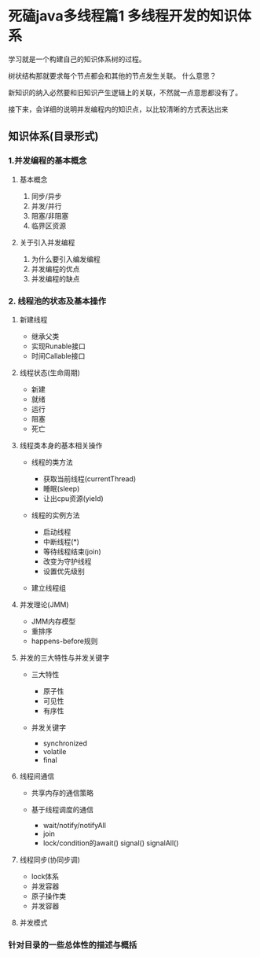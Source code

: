 # 死磕java多线程篇1 多线程开发的知识体系

学习就是一个构建自己的知识体系树的过程。

树状结构那就要求每个节点都会和其他的节点发生关联。 什么意思？

新知识的纳入必然要和旧知识产生逻辑上的关联，不然就一点意思都没有了。

接下来，会详细的说明并发编程内的知识点，以比较清晰的方式表达出来

## 知识体系(目录形式)

### 1.并发编程的基本概念

1. 基本概念
    
    1. 同步/异步
    2. 并发/并行
    3. 阻塞/非阻塞
    4. 临界区资源

2. 关于引入并发编程
    
    1. 为什么要引入编发编程
    2. 并发编程的优点
    3. 并发编程的缺点

### 2. 线程池的状态及基本操作

1. 新建线程

    - 继承父类
    - 实现Runable接口
    - 时间Callable接口

2. 线程状态(生命周期)

    - 新建
    - 就绪
    - 运行
    - 阻塞
    - 死亡

3. 线程类本身的基本相关操作
    
    - 线程的类方法
        
        - 获取当前线程(currentThread)
        - 睡眠(sleep)
        - 让出cpu资源(yield)

    - 线程的实例方法
        
        - 启动线程
        - 中断线程(*)
        - 等待线程结束(join)
        - 改变为守护线程
        - 设置优先级别
    
    - 建立线程组

4. 并发理论(JMM)

    - JMM内存模型
    - 重排序
    - happens-before规则

5. 并发的三大特性与并发关键字

    - 三大特性
        
        - 原子性
        - 可见性
        - 有序性

    - 并发关键字
    
        - synchronized
        - volatile
        - final

6. 线程间通信

    - 共享内存的通信策略
    - 基于线程调度的通信
        
        - wait/notify/notifyAll
        - join
        - lock/condition的await() signal() signalAll()

7. 线程同步(协同步调)

    - lock体系
    - 并发容器
    - 原子操作类
    - 并发容器

8. 并发模式


### 针对目录的一些总体性的描述与概括










